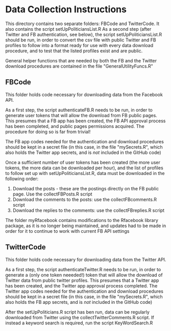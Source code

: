
# Data Collection Instructions

This directory contains two separate folders: FBCode and TwitterCode.  It also contains the script setUpPoliticiansList.R
As a second step (after Twitter and FB authentication, see below), the script setUpPoliticiansList.R should be run, in order to convert the csv file with public Twitter and FB profiles to follow into a format ready for use with every data download procedure, and to test that the listed profiles exist and are public.

General helper functions that are needed by both the FB and the Twitter download procedures are contained in the file "GeneralUtilityFuncs.R"


## FBCode

This folder holds code necessary for downloading data from the Facebook API.

As a first step, the script authenticateFB.R needs to be run, in order to generate user tokens that will allow the download from FB public pages.  This presumes that a FB app has been created, the FB API approval process has been completed, and public pages permissions acquired.  The procedure for doing so is far from trivial!

The FB app codes needed for the authentication and download procedures should be kept in a secret file (in this case, in the file "mySecrets.R", which also holds the Twitter app secrets, and is _not_ included in the GitHub code)

Once a sufficient number of user tokens has been created (the more user tokens, the more data can be downloaded per hour), and the list of profiles to follow set up with setUpPoliticiansList.R, data must be downloaded in the following order:

1. Download the posts - these are the postings directly on the FB public page.  Use the collectFBPosts.R script
1. Download the comments to the posts:  use the collectFBcomments.R script
1. Download the replies to the comments: use the collectFBreplies.R script

The folder myRfacebook contains modifications to the Rfacebook library package, as it is no longer being maintained, and updates had to be made in order for it to continue to work with current FB API settings


## TwitterCode

This folder holds code necessary for downloading data from the Twitter API.

As a first step, the script authenticateTwitter.R needs to be run, in order to generate a (only one token neeeded!) token that will allow the download of Twitter data from public twitter profiles.  This presumes that a Twitter app has been created, and the Twitter app approval process completed.  The Twitter app codes needed for the authentication and download procedures should be kept in a secret file (in this case, in the file "mySecrets.R", which also holds the FB app secrets, and is _not_ included in the GitHub code)

After the setUpPoliticians.R script has ben run, data can be regularly downloaded from Twitter using the collectTwitterComments.R script.  If instead a keyword search is required, run the script KeyWordSearch.R



